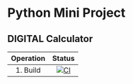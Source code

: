 <h1> Python Mini Project</h1>
<h2>  DIGITAL Calculator </h2>

|Operation|Status|
|:---:|:---:|
|1. Build|[![CI](https://github.com/Devishakti2230/260292_miniProject/actions/workflows/main.yml/badge.svg)](https://github.com/Devishakti2230/260292_miniProject/actions/workflows/main.yml)|
